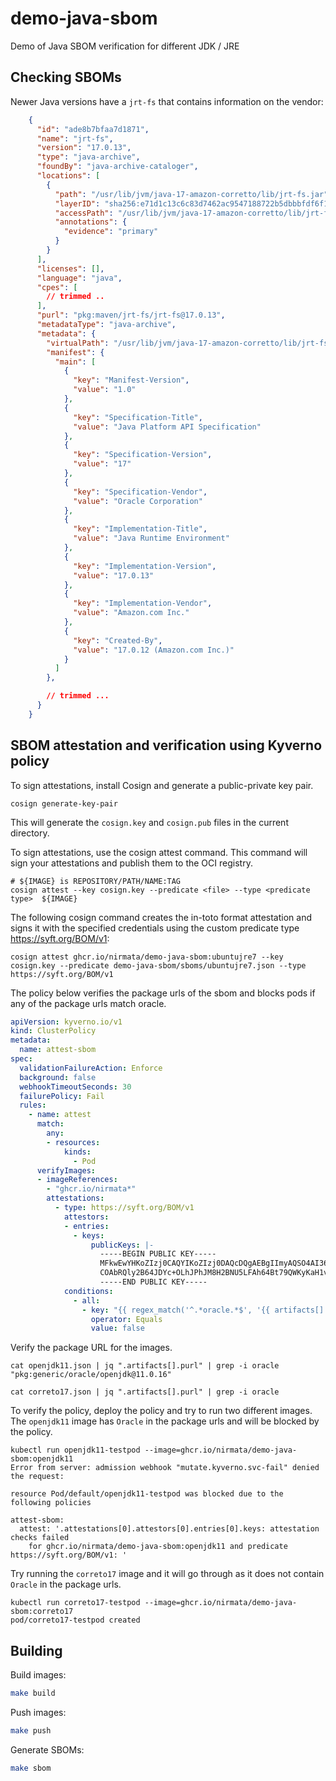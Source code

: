 # demo-java-sbom

Demo of Java SBOM verification for different JDK / JRE 

## Checking SBOMs

Newer Java versions have a `jrt-fs` that contains information on the vendor:

```json
    {
      "id": "ade8b7bfaa7d1871",
      "name": "jrt-fs",
      "version": "17.0.13",
      "type": "java-archive",
      "foundBy": "java-archive-cataloger",
      "locations": [
        {
          "path": "/usr/lib/jvm/java-17-amazon-corretto/lib/jrt-fs.jar",
          "layerID": "sha256:e71d1c13c6c83d7462ac9547188722b5dbbbfdf6f108b27f675b4929b5cc9f0a",
          "accessPath": "/usr/lib/jvm/java-17-amazon-corretto/lib/jrt-fs.jar",
          "annotations": {
            "evidence": "primary"
          }
        }
      ],
      "licenses": [],
      "language": "java",
      "cpes": [ 
        // trimmed ..
      ],
      "purl": "pkg:maven/jrt-fs/jrt-fs@17.0.13",
      "metadataType": "java-archive",
      "metadata": {
        "virtualPath": "/usr/lib/jvm/java-17-amazon-corretto/lib/jrt-fs.jar",
        "manifest": {
          "main": [
            {
              "key": "Manifest-Version",
              "value": "1.0"
            },
            {
              "key": "Specification-Title",
              "value": "Java Platform API Specification"
            },
            {
              "key": "Specification-Version",
              "value": "17"
            },
            {
              "key": "Specification-Vendor",
              "value": "Oracle Corporation"
            },
            {
              "key": "Implementation-Title",
              "value": "Java Runtime Environment"
            },
            {
              "key": "Implementation-Version",
              "value": "17.0.13"
            },
            {
              "key": "Implementation-Vendor",
              "value": "Amazon.com Inc."
            },
            {
              "key": "Created-By",
              "value": "17.0.12 (Amazon.com Inc.)"
            }
          ]
        },

        // trimmed ...
      }
    }
```

## SBOM attestation and verification using Kyverno policy

To sign attestations, install Cosign and generate a public-private key pair.

```
cosign generate-key-pair
```
This will generate the `cosign.key` and `cosign.pub` files in the current directory.

To sign attestations, use the cosign attest command. This command will sign your attestations and publish them to the OCI registry.

```
# ${IMAGE} is REPOSITORY/PATH/NAME:TAG
cosign attest --key cosign.key --predicate <file> --type <predicate type>  ${IMAGE} 

```

The following cosign command creates the in-toto format attestation and signs it with the specified credentials using the custom predicate type https://syft.org/BOM/v1:

```
cosign attest ghcr.io/nirmata/demo-java-sbom:ubuntujre7 --key cosign.key --predicate demo-java-sbom/sboms/ubuntujre7.json --type https://syft.org/BOM/v1
```

The policy below verifies the package urls of the sbom and blocks pods if any of the package urls match oracle.

```yaml
apiVersion: kyverno.io/v1
kind: ClusterPolicy
metadata:
  name: attest-sbom
spec:
  validationFailureAction: Enforce
  background: false
  webhookTimeoutSeconds: 30
  failurePolicy: Fail
  rules:
    - name: attest
      match:
        any:
        - resources:
            kinds:
              - Pod
      verifyImages:
      - imageReferences:
        - "ghcr.io/nirmata*"
        attestations:
          - type: https://syft.org/BOM/v1
            attestors:
            - entries:
              - keys:
                  publicKeys: |-
                    -----BEGIN PUBLIC KEY-----
                    MFkwEwYHKoZIzj0CAQYIKoZIzj0DAQcDQgAEBgIImyAQSO4AI36uPF0FOj133HPJ
                    COAbRQly2B64JDYc+OLhJPhJM8H2BNU5LFAh64Bt79QWKyKaH1vNZRGxUw==
                    -----END PUBLIC KEY-----
            conditions:
              - all:
                - key: "{{ regex_match('^.*oracle.*$', '{{ artifacts[].purl }}') }}"
                  operator: Equals
                  value: false
```

Verify the package URL for the images. 

```
cat openjdk11.json | jq ".artifacts[].purl" | grep -i oracle
"pkg:generic/oracle/openjdk@11.0.16"
```

```
cat correto17.json | jq ".artifacts[].purl" | grep -i oracle
```


To verify the policy, deploy the policy and try to run two different images. The `openjdk11` image has `Oracle` in the package urls and will be blocked by the policy. 

```
kubectl run openjdk11-testpod --image=ghcr.io/nirmata/demo-java-sbom:openjdk11
Error from server: admission webhook "mutate.kyverno.svc-fail" denied the request:

resource Pod/default/openjdk11-testpod was blocked due to the following policies

attest-sbom:
  attest: '.attestations[0].attestors[0].entries[0].keys: attestation checks failed
    for ghcr.io/nirmata/demo-java-sbom:openjdk11 and predicate https://syft.org/BOM/v1: '
```

Try running the `correto17` image and it will go through as it does not contain `Oracle` in the package urls. 

```
kubectl run correto17-testpod --image=ghcr.io/nirmata/demo-java-sbom:correto17
pod/correto17-testpod created
```

## Building

Build images:

```sh
make build
```

Push images:
```sh
make push
```

Generate SBOMs:
```sh
make sbom
```


